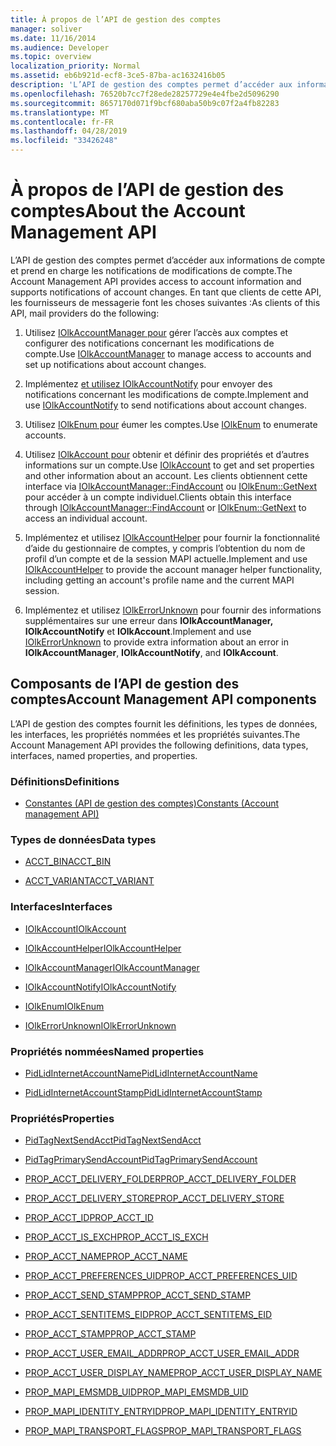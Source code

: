 ```yaml
---
title: À propos de l’API de gestion des comptes
manager: soliver
ms.date: 11/16/2014
ms.audience: Developer
ms.topic: overview
localization_priority: Normal
ms.assetid: eb6b921d-ecf8-3ce5-87ba-ac1632416b05
description: 'L’API de gestion des comptes permet d’accéder aux informations de compte et prend en charge les notifications de modifications de compte. En tant que clients de cette API, les fournisseurs de messagerie font les choses suivantes :'
ms.openlocfilehash: 76520b7cc7f28ede28257729e4e4fbe2d5096290
ms.sourcegitcommit: 8657170d071f9bcf680aba50b9c07f2a4fb82283
ms.translationtype: MT
ms.contentlocale: fr-FR
ms.lasthandoff: 04/28/2019
ms.locfileid: "33426248"
---
```

# <a name="about-the-account-management-api"></a><span data-ttu-id="c7ba4-104">À propos de l’API de gestion des comptes</span><span class="sxs-lookup"><span data-stu-id="c7ba4-104">About the Account Management API</span></span>

<span data-ttu-id="c7ba4-105">L’API de gestion des comptes permet d’accéder aux informations de compte et prend en charge les notifications de modifications de compte.</span><span class="sxs-lookup"><span data-stu-id="c7ba4-105">The Account Management API provides access to account information and supports notifications of account changes.</span></span> <span data-ttu-id="c7ba4-106">En tant que clients de cette API, les fournisseurs de messagerie font les choses suivantes :</span><span class="sxs-lookup"><span data-stu-id="c7ba4-106">As clients of this API, mail providers do the following:</span></span>
  
1. <span data-ttu-id="c7ba4-107">Utilisez [IOlkAccountManager pour](iolkaccountmanager.md) gérer l’accès aux comptes et configurer des notifications concernant les modifications de compte.</span><span class="sxs-lookup"><span data-stu-id="c7ba4-107">Use [IOlkAccountManager](iolkaccountmanager.md) to manage access to accounts and set up notifications about account changes.</span></span> 
    
2. <span data-ttu-id="c7ba4-108">Implémentez [et utilisez IOlkAccountNotify](iolkaccountnotify.md) pour envoyer des notifications concernant les modifications de compte.</span><span class="sxs-lookup"><span data-stu-id="c7ba4-108">Implement and use [IOlkAccountNotify](iolkaccountnotify.md) to send notifications about account changes.</span></span> 
    
3. <span data-ttu-id="c7ba4-109">Utilisez [IOlkEnum pour](iolkenum.md) éumer les comptes.</span><span class="sxs-lookup"><span data-stu-id="c7ba4-109">Use [IOlkEnum](iolkenum.md) to enumerate accounts.</span></span> 
    
4. <span data-ttu-id="c7ba4-110">Utilisez [IOlkAccount pour](iolkaccount.md) obtenir et définir des propriétés et d’autres informations sur un compte.</span><span class="sxs-lookup"><span data-stu-id="c7ba4-110">Use [IOlkAccount](iolkaccount.md) to get and set properties and other information about an account.</span></span> <span data-ttu-id="c7ba4-111">Les clients obtiennent cette interface via [IOlkAccountManager::FindAccount](iolkaccountmanager-findaccount.md) ou [IOlkEnum::GetNext](iolkenum-getnext.md) pour accéder à un compte individuel.</span><span class="sxs-lookup"><span data-stu-id="c7ba4-111">Clients obtain this interface through [IOlkAccountManager::FindAccount](iolkaccountmanager-findaccount.md) or [IOlkEnum::GetNext](iolkenum-getnext.md) to access an individual account.</span></span> 
    
5. <span data-ttu-id="c7ba4-112">Implémentez et utilisez [IOlkAccountHelper](iolkaccounthelper.md) pour fournir la fonctionnalité d’aide du gestionnaire de comptes, y compris l’obtention du nom de profil d’un compte et de la session MAPI actuelle.</span><span class="sxs-lookup"><span data-stu-id="c7ba4-112">Implement and use [IOlkAccountHelper](iolkaccounthelper.md) to provide the account manager helper functionality, including getting an account's profile name and the current MAPI session.</span></span> 
    
6. <span data-ttu-id="c7ba4-113">Implémentez et utilisez [IOlkErrorUnknown](iolkerrorunknown.md) pour fournir des informations supplémentaires sur une erreur dans **IOlkAccountManager,** **IOlkAccountNotify** et **IOlkAccount**.</span><span class="sxs-lookup"><span data-stu-id="c7ba4-113">Implement and use [IOlkErrorUnknown](iolkerrorunknown.md) to provide extra information about an error in **IOlkAccountManager**, **IOlkAccountNotify**, and **IOlkAccount**.</span></span> 

##  <a name="account-management-api-components"></a><span data-ttu-id="c7ba4-114">Composants de l’API de gestion des comptes</span><span class="sxs-lookup"><span data-stu-id="c7ba4-114">Account Management API components</span></span>

<span data-ttu-id="c7ba4-115">L’API de gestion des comptes fournit les définitions, les types de données, les interfaces, les propriétés nommées et les propriétés suivantes.</span><span class="sxs-lookup"><span data-stu-id="c7ba4-115">The Account Management API provides the following definitions, data types, interfaces, named properties, and properties.</span></span>
  
### <a name="definitions"></a><span data-ttu-id="c7ba4-116">Définitions</span><span class="sxs-lookup"><span data-stu-id="c7ba4-116">Definitions</span></span>
  
- [<span data-ttu-id="c7ba4-117">Constantes (API de gestion des comptes)</span><span class="sxs-lookup"><span data-stu-id="c7ba4-117">Constants (Account management API)</span></span>](constants-account-management-api.md)
    
### <a name="data-types"></a><span data-ttu-id="c7ba4-118">Types de données</span><span class="sxs-lookup"><span data-stu-id="c7ba4-118">Data types</span></span>
  
- [<span data-ttu-id="c7ba4-119">ACCT_BIN</span><span class="sxs-lookup"><span data-stu-id="c7ba4-119">ACCT_BIN</span></span>](acct_bin.md)
    
- [<span data-ttu-id="c7ba4-120">ACCT_VARIANT</span><span class="sxs-lookup"><span data-stu-id="c7ba4-120">ACCT_VARIANT</span></span>](acct_variant.md)
    
### <a name="interfaces"></a><span data-ttu-id="c7ba4-121">Interfaces</span><span class="sxs-lookup"><span data-stu-id="c7ba4-121">Interfaces</span></span>
  
- [<span data-ttu-id="c7ba4-122">IOlkAccount</span><span class="sxs-lookup"><span data-stu-id="c7ba4-122">IOlkAccount</span></span>](iolkaccount.md)
    
- [<span data-ttu-id="c7ba4-123">IOlkAccountHelper</span><span class="sxs-lookup"><span data-stu-id="c7ba4-123">IOlkAccountHelper</span></span>](iolkaccounthelper.md)
    
- [<span data-ttu-id="c7ba4-124">IOlkAccountManager</span><span class="sxs-lookup"><span data-stu-id="c7ba4-124">IOlkAccountManager</span></span>](iolkaccountmanager.md)
    
- [<span data-ttu-id="c7ba4-125">IOlkAccountNotify</span><span class="sxs-lookup"><span data-stu-id="c7ba4-125">IOlkAccountNotify</span></span>](iolkaccountnotify.md)
    
- [<span data-ttu-id="c7ba4-126">IOlkEnum</span><span class="sxs-lookup"><span data-stu-id="c7ba4-126">IOlkEnum</span></span>](iolkenum.md)
    
- [<span data-ttu-id="c7ba4-127">IOlkErrorUnknown</span><span class="sxs-lookup"><span data-stu-id="c7ba4-127">IOlkErrorUnknown</span></span>](iolkerrorunknown.md)
    
### <a name="named-properties"></a><span data-ttu-id="c7ba4-128">Propriétés nommées</span><span class="sxs-lookup"><span data-stu-id="c7ba4-128">Named properties</span></span>
  
- [<span data-ttu-id="c7ba4-129">PidLidInternetAccountName</span><span class="sxs-lookup"><span data-stu-id="c7ba4-129">PidLidInternetAccountName</span></span>](pidlidinternetaccountname.md)
    
- [<span data-ttu-id="c7ba4-130">PidLidInternetAccountStamp</span><span class="sxs-lookup"><span data-stu-id="c7ba4-130">PidLidInternetAccountStamp</span></span>](pidlidinternetaccountstamp.md)
    
### <a name="properties"></a><span data-ttu-id="c7ba4-131">Propriétés</span><span class="sxs-lookup"><span data-stu-id="c7ba4-131">Properties</span></span>
  
- [<span data-ttu-id="c7ba4-132">PidTagNextSendAcct</span><span class="sxs-lookup"><span data-stu-id="c7ba4-132">PidTagNextSendAcct</span></span>](pidtagnextsendacct.md)
    
- [<span data-ttu-id="c7ba4-133">PidTagPrimarySendAccount</span><span class="sxs-lookup"><span data-stu-id="c7ba4-133">PidTagPrimarySendAccount</span></span>](pidtagprimarysendaccount.md)
    
- [<span data-ttu-id="c7ba4-134">PROP_ACCT_DELIVERY_FOLDER</span><span class="sxs-lookup"><span data-stu-id="c7ba4-134">PROP_ACCT_DELIVERY_FOLDER</span></span>](prop_acct_delivery_folder.md)
    
- [<span data-ttu-id="c7ba4-135">PROP_ACCT_DELIVERY_STORE</span><span class="sxs-lookup"><span data-stu-id="c7ba4-135">PROP_ACCT_DELIVERY_STORE</span></span>](prop_acct_delivery_store.md)
    
- [<span data-ttu-id="c7ba4-136">PROP_ACCT_ID</span><span class="sxs-lookup"><span data-stu-id="c7ba4-136">PROP_ACCT_ID</span></span>](prop_acct_id.md)
    
- [<span data-ttu-id="c7ba4-137">PROP_ACCT_IS_EXCH</span><span class="sxs-lookup"><span data-stu-id="c7ba4-137">PROP_ACCT_IS_EXCH</span></span>](prop_acct_is_exch.md)
    
- [<span data-ttu-id="c7ba4-138">PROP_ACCT_NAME</span><span class="sxs-lookup"><span data-stu-id="c7ba4-138">PROP_ACCT_NAME</span></span>](prop_acct_name.md)
    
- [<span data-ttu-id="c7ba4-139">PROP_ACCT_PREFERENCES_UID</span><span class="sxs-lookup"><span data-stu-id="c7ba4-139">PROP_ACCT_PREFERENCES_UID</span></span>](prop_acct_preferences_uid.md)
    
- [<span data-ttu-id="c7ba4-140">PROP_ACCT_SEND_STAMP</span><span class="sxs-lookup"><span data-stu-id="c7ba4-140">PROP_ACCT_SEND_STAMP</span></span>](prop_acct_send_stamp.md)
    
- [<span data-ttu-id="c7ba4-141">PROP_ACCT_SENTITEMS_EID</span><span class="sxs-lookup"><span data-stu-id="c7ba4-141">PROP_ACCT_SENTITEMS_EID</span></span>](prop_acct_sentitems_eid.md)
    
- [<span data-ttu-id="c7ba4-142">PROP_ACCT_STAMP</span><span class="sxs-lookup"><span data-stu-id="c7ba4-142">PROP_ACCT_STAMP</span></span>](prop_acct_stamp.md)
    
- [<span data-ttu-id="c7ba4-143">PROP_ACCT_USER_EMAIL_ADDR</span><span class="sxs-lookup"><span data-stu-id="c7ba4-143">PROP_ACCT_USER_EMAIL_ADDR</span></span>](prop_acct_user_email_addr.md)
    
- [<span data-ttu-id="c7ba4-144">PROP_ACCT_USER_DISPLAY_NAME</span><span class="sxs-lookup"><span data-stu-id="c7ba4-144">PROP_ACCT_USER_DISPLAY_NAME</span></span>](prop_acct_user_display_name.md)
    
- [<span data-ttu-id="c7ba4-145">PROP_MAPI_EMSMDB_UID</span><span class="sxs-lookup"><span data-stu-id="c7ba4-145">PROP_MAPI_EMSMDB_UID</span></span>](prop_mapi_emsmdb_uid.md)
    
- [<span data-ttu-id="c7ba4-146">PROP_MAPI_IDENTITY_ENTRYID</span><span class="sxs-lookup"><span data-stu-id="c7ba4-146">PROP_MAPI_IDENTITY_ENTRYID</span></span>](prop_mapi_identity_entryid.md)
    
- [<span data-ttu-id="c7ba4-147">PROP_MAPI_TRANSPORT_FLAGS</span><span class="sxs-lookup"><span data-stu-id="c7ba4-147">PROP_MAPI_TRANSPORT_FLAGS</span></span>](prop_mapi_transport_flags.md)
    

